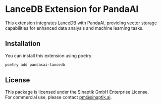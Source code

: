 # LanceDB Extension for PandaAI

This extension integrates LanceDB with PandaAI, providing vector storage capabilities for enhanced data analysis and machine learning tasks.

## Installation

You can install this extension using poetry:

```bash
poetry add pandasai-lancedb
```

## License

This package is licensed under the Sinaptik GmbH Enterprise License.  
For commercial use, please contact [pm@sinaptik.ai](mailto:pm@sinaptik.ai).
